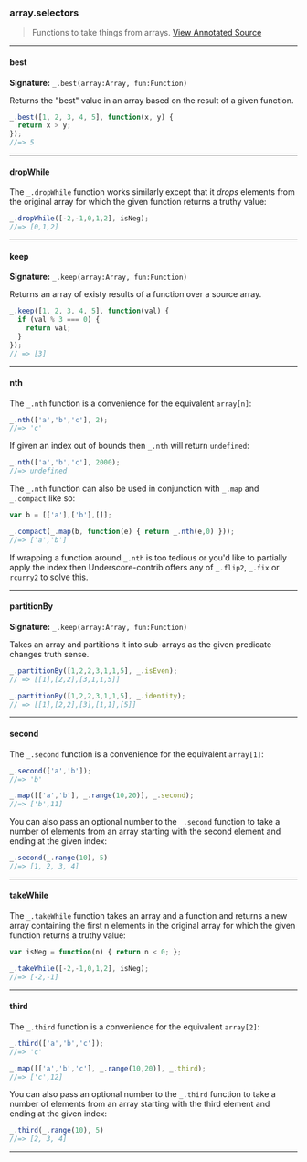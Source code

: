 ### array.selectors

> Functions to take things from arrays. <a href="docs/underscore.array.selectors.js.html" class="btn btn-primary btn-xs">View Annotated Source</a>

--------------------------------------------------------------------------------

#### best

**Signature:** `_.best(array:Array, fun:Function)`

Returns the "best" value in an array based on the result of a given function.

```javascript
_.best([1, 2, 3, 4, 5], function(x, y) {
  return x > y;
});
//=> 5
```

--------------------------------------------------------------------------------

#### dropWhile

The `_.dropWhile` function works similarly except that it *drops* elements from the original array for which the given function returns a truthy value:

```javascript
_.dropWhile([-2,-1,0,1,2], isNeg);
//=> [0,1,2]
```

--------------------------------------------------------------------------------

#### keep

**Signature:** `_.keep(array:Array, fun:Function)`

Returns an array of existy results of a function over a source array.

```javascript
_.keep([1, 2, 3, 4, 5], function(val) {
  if (val % 3 === 0) {
    return val;
  }
});
// => [3]
```

--------------------------------------------------------------------------------

#### nth

The `_.nth` function is a convenience for the equivalent `array[n]`:

```javascript
_.nth(['a','b','c'], 2);
//=> 'c'
```

If given an index out of bounds then `_.nth` will return `undefined`:

```javascript
_.nth(['a','b','c'], 2000);
//=> undefined
```

The `_.nth` function can also be used in conjunction with `_.map` and `_.compact` like so:

```javascript
var b = [['a'],['b'],[]];

_.compact(_.map(b, function(e) { return _.nth(e,0) }));
//=> ['a','b']
```

If wrapping a function around `_.nth` is too tedious or you'd like to partially apply the index then Underscore-contrib offers any of `_.flip2`, `_.fix` or `rcurry2` to solve this.

--------------------------------------------------------------------------------

#### partitionBy

**Signature:** `_.keep(array:Array, fun:Function)`

Takes an array and partitions it into sub-arrays as the given predicate changes
truth sense.

```javascript
_.partitionBy([1,2,2,3,1,1,5], _.isEven);
// => [[1],[2,2],[3,1,1,5]]

_.partitionBy([1,2,2,3,1,1,5], _.identity);
// => [[1],[2,2],[3],[1,1],[5]]
```

--------------------------------------------------------------------------------

#### second

The `_.second` function is a convenience for the equivalent `array[1]`:

```javascript
_.second(['a','b']);
//=> 'b'

_.map([['a','b'], _.range(10,20)], _.second);
//=> ['b',11]
```

You can also pass an optional number to the `_.second` function to take a number of elements from an array starting with the second element and ending at the given index:

```javascript
_.second(_.range(10), 5)
//=> [1, 2, 3, 4]
```

--------------------------------------------------------------------------------

#### takeWhile

The `_.takeWhile` function takes an array and a function and returns a new array containing the first n elements in the original array for which the given function returns a truthy value:

```javascript
var isNeg = function(n) { return n < 0; };

_.takeWhile([-2,-1,0,1,2], isNeg);
//=> [-2,-1]
```

--------------------------------------------------------------------------------

#### third

The `_.third` function is a convenience for the equivalent `array[2]`:

```javascript
_.third(['a','b','c']);
//=> 'c'

_.map([['a','b','c'], _.range(10,20)], _.third);
//=> ['c',12]
```

You can also pass an optional number to the `_.third` function to take a number of elements from an array starting with the third element and ending at the given index:

```javascript
_.third(_.range(10), 5)
//=> [2, 3, 4]
```

--------------------------------------------------------------------------------